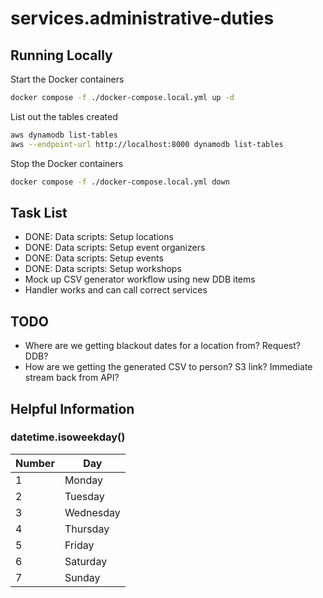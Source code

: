 # services.administrative-duties

## Running Locally

Start the Docker containers

```bash
docker compose -f ./docker-compose.local.yml up -d
```

List out the tables created

```bash
aws dynamodb list-tables
aws --endpoint-url http://localhost:8000 dynamodb list-tables
```

Stop the Docker containers

```bash
docker compose -f ./docker-compose.local.yml down
```

## Task List

* DONE: Data scripts: Setup locations
* DONE: Data scripts: Setup event organizers
* DONE: Data scripts: Setup events
* DONE: Data scripts: Setup workshops
* Mock up CSV generator workflow using new DDB items
* Handler works and can call correct services

## TODO

* Where are we getting blackout dates for a location from? Request? DDB?
* How are we getting the generated CSV to person? S3 link? Immediate stream back from API?

## Helpful Information

### datetime.isoweekday()

| Number | Day       |
|--------|-----------|
| 1      | Monday    |
| 2      | Tuesday   |
| 3      | Wednesday |
| 4      | Thursday  |
| 5      | Friday    |
| 6      | Saturday  |
| 7      | Sunday    |
